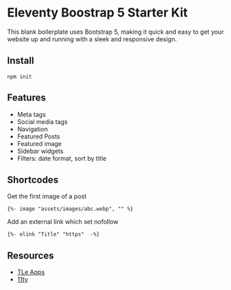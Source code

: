 # Eleventy Boostrap 5 Starter Kit

This blank boilerplate uses Bootstrap 5, making it quick and easy to get your website up and running with a sleek and responsive design. 

## Install

```
npm init
```

## Features
- Meta tags
- Social media tags
- Navigation
- Featured Posts
- Featured image
- Sidebar widgets
- Filters: date format, sort by title

## Shortcodes

Get the first image of a post

```
{%- image "assets/images/abc.webp", "" %}
```

Add an external link which set nofollow
```
{%- elink "Title" "https"  -%}
```


## Resources

-  [TLe Apps](https://tleapps.com/eleventy-boostrap-5-starter-kit/)
-  [11ty](https://www.11ty.dev/)
